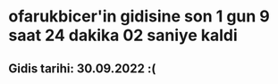 # ofarukbicer'in gidisine son 1 gun 9 saat 24 dakika 02 saniye kaldi

## Gidis tarihi: 30.09.2022 :(